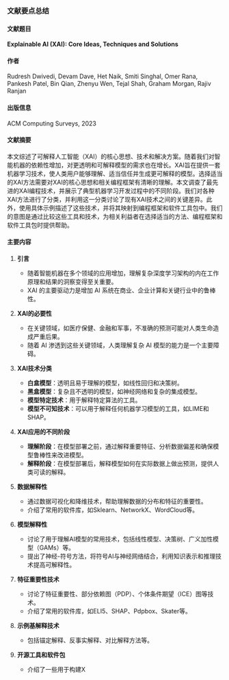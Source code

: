 ### 文献要点总结

#### 文献题目
**Explainable AI (XAI): Core Ideas, Techniques and Solutions**

#### 作者
Rudresh Dwivedi, Devam Dave, Het Naik, Smiti Singhal, Omer Rana, Pankesh Patel, Bin Qian, Zhenyu Wen, Tejal Shah, Graham Morgan, Rajiv Ranjan

#### 出版信息
ACM Computing Surveys, 2023

#### 文献摘要
本文综述了可解释人工智能（XAI）的核心思想、技术和解决方案。随着我们对智能机器的依赖性增加，对更透明和可解释模型的需求也在增长。XAI旨在提供一套机器学习技术，使人类用户能够理解、适当信任并生成更可解释的模型。选择适当的XAI方法需要对XAI的核心思想和相关编程框架有清晰的理解。本文调查了最先进的XAI编程技术，并展示了典型机器学习开发过程中的不同阶段。我们对各种XAI方法进行了分类，并利用这一分类讨论了现有XAI技术之间的关键差异。此外，使用具体示例描述了这些技术，并将其映射到编程框架和软件工具包中。我们的意图是通过比较这些工具和技术，为相关利益者在选择适当的方法、编程框架和软件工具包时提供帮助。

#### 主要内容
1. **引言**
   - 随着智能机器在多个领域的应用增加，理解复杂深度学习架构的内在工作原理和结果的洞察变得至关重要。
   - XAI 的主要驱动力是增加 AI 系统在商业、企业计算和关键行业中的鲁棒性。

2. **XAI的必要性**
   - 在关键领域，如医疗保健、金融和军事，不准确的预测可能对人类生命造成严重后果。
   - 随着 AI 渗透到这些关键领域，人类理解复杂 AI 模型的能力是一个主要障碍。

3. **XAI技术分类**
   - **白盒模型**：透明且易于理解的模型，如线性回归和决策树。
   - **黑盒模型**：复杂且不透明的模型，如神经网络和复杂的集成模型。
   - **模型特定技术**：用于解释特定算法的工具。
   - **模型不可知技术**：可以用于解释任何机器学习模型的工具，如LIME和SHAP。

4. **XAI应用的不同阶段**
   - **理解阶段**：在模型部署之前，通过解释重要特征、分析数据偏差和确保模型鲁棒性来改进模型。
   - **解释阶段**：在模型部署后，解释模型如何在实际数据上做出预测，提供人类可读的解释。

5. **数据解释性**
   - 通过数据可视化和降维技术，帮助理解数据的分布和特征的重要性。
   - 介绍了常用的软件库，如Sklearn、NetworkX、WordCloud等。

6. **模型解释性**
   - 讨论了用于理解AI模型的常用技术，包括线性模型、决策树、广义加性模型（GAMs）等。
   - 提出了神经-符号方法，将符号AI与神经网络结合，利用知识表示和推理技术提高可解释性。

7. **特征重要性技术**
   - 讨论了特征重要性、部分依赖图（PDP）、个体条件期望（ICE）图等技术。
   - 介绍了常用的软件库，如ELI5、SHAP、Pdpbox、Skater等。

8. **示例基解释技术**
   - 包括锚定解释、反事实解释、对比解释方法等。

9. **开源工具和软件包**
   - 介绍了一些用于构建X
